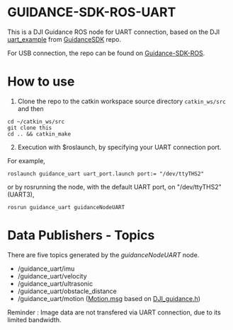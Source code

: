 # GUIDANCE-SDK-ROS-UART 

This is a DJI Guidance ROS node for UART connection, based on the DJI [uart_example](https://github.com/dji-sdk/GuidanceSDK/tree/master/examples/uart_example) from  [GuidanceSDK](https://github.com/dji-sdk/Guidance-SDK) repo.

For USB connection, the repo can be found on [Guidance-SDK-ROS](https://github.com/dji-sdk/Guidance-SDK-ROS).

# How to use
1. Clone the repo to the catkin workspace source directory `catkin_ws/src` and then 

```
cd ~/catkin_ws/src
git clone this
cd .. && catkin_make
```
2. Execution with $roslaunch, by specifying your UART connection port.

For example,

```
roslaunch guidance_uart uart_port.launch port:= "/dev/ttyTHS2" 
```
or by rosrunning the node, with the default UART port, on "/dev/ttyTHS2" (UART3),
```
rosrun guidance_uart guidanceNodeUART
```

# Data Publishers - Topics

There are five topics generated by the _guidanceNodeUART_ node.

* /guidance_uart/imu
* /guidance_uart/velocity
* /guidance_uart/ultrasonic
* /guidance_uart/obstacle_distance
* /guidance_uart/motion ([Motion.msg](https://github.com/jimcha21/guidance_uart/tree/master/msg/Motion.msg) based on [DJI_guidance.h](https://github.com/jimcha21/guidance_uart/tree/master/include/DJI_guidance.h#L196))
    
Reminder : Image data are not transfered via UART connection, due to its limited bandwidth.
